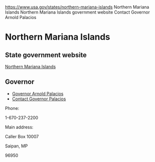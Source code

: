 

https://www.usa.gov/states/northern-mariana-islands
Northern Mariana Islands
Northern Mariana Islands government website
Contact Governor Arnold Palacios

Northern Mariana Islands
========================

State government website
------------------------

[Northern Mariana Islands](https://www.doi.gov/oia/islands/cnmi)

Governor
--------

* [Governor Arnold Palacios](https://governor.gov.mp/about/)
* [Contact Governor Palacios](https://governor.gov.mp/contact/)

Phone:

1-670-237-2200

Main address:

Caller Box 10007
  
Saipan,
MP

96950

